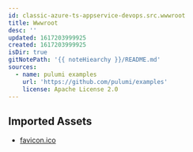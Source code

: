 ```yaml
---
id: classic-azure-ts-appservice-devops.src.wwwroot
title: Wwwroot
desc: ''
updated: 1617203999925
created: 1617203999925
isDir: true
gitNotePath: '{{ noteHiearchy }}/README.md'
sources:
  - name: pulumi examples
    url: 'https://github.com/pulumi/examples'
    license: Apache License 2.0
---
```

## Imported Assets

- [favicon.ico](/assets/favicon.ico)

